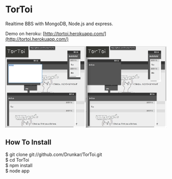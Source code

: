 # TorToi

Realtime BBS with MongoDB, Node.js and express.

Demo on heroku: [http://tortoi.herokuapp.com/](http://tortoi.herokuapp.com/)

![screenshot](screenshot.png)

## How To Install
$ git clone git://github.com/Drunkar/TorToi.git  
$ cd TorToi  
$ npm install  
$ node app